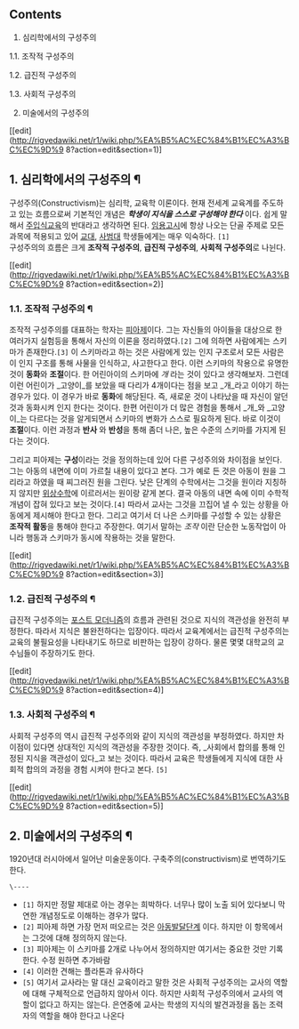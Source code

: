 ## Contents

    

1. 심리학에서의 구성주의 
    

1.1. 조작적 구성주의

1.2. 급진적 구성주의

1.3. 사회적 구성주의

2. 미술에서의 구성주의 

[[edit](http://rigvedawiki.net/r1/wiki.php/%EA%B5%AC%EC%84%B1%EC%A3%BC%EC%9D%9
8?action=edit&section=1)]

## 1. 심리학에서의 구성주의 ¶

구성주의(Constructivism)는 심리학, 교육학 이론이다. 현재 전세계 교육계를 주도하고 있는 흐름으로써 기본적인 개념은 **_학생이
지식을 스스로 구성해야 한다_** 이다. 쉽게 말해서 [주입식교육](%EC%A3%BC%EC%9E%85%EC%8B%9D%20%EA%B5%90%EC%9C%A1.md)의 반대라고 생각하면 된다.
[임용고시](%EC%9E%84%EC%9A%A9%EA%B3%A0%EC%8B%9C.md)에 항상 나오는 단골 주제로 모든 과목에 적용되고
있어 [교대](%EA%B5%90%EB%8C%80.md), [사범대](%EC%82%AC%EB%B2%94%EB%8C%80.md)
학생들에게는 매우 익숙하다. `[1]`  
구성주의의 흐름은 크게 **조작적 구성주의**, **급진적 구성주의**, **사회적 구성주의**로 나뉜다.

  

[[edit](http://rigvedawiki.net/r1/wiki.php/%EA%B5%AC%EC%84%B1%EC%A3%BC%EC%9D%9
8?action=edit&section=2)]

### 1.1. 조작적 구성주의 ¶

조작적 구성주의를 대표하는 학자는 [피아제](%ED%94%BC%EC%95%84%EC%A0%9C.md)이다. 그는 자신들의 아이들을
대상으로 한 여러가지 실험등을 통해서 자신의 이론을 정리하였다.`[2]` 그에 의하면 사람에게는 스키마가 존재한다.`[3]` 이 스키마라고
하는 것은 사람에게 있는 인지 구조로서 모든 사람은 이 인지 구조를 통해 사물을 인식하고, 사고한다고 한다. 이런 스키마의 작용으로 유명한
것이 **동화**와 **조절**이다. 한 어린아이의 스키마에 _개_ 라는 것이 있다고 생각해보자. 그런데 이런 어린이가 _고양이_를 보았을
때 다리가 4개이다는 점을 보고 _개_라고 이야기 하는 경우가 있다. 이 경우가 바로 **동화**에 해당된다. 즉, 새로운 것이 나타났을 때
자신이 알던 것과 동화시켜 인지 한다는 것이다. 한편 어린이가 더 많은 경험을 통해서 _개_와 _고양이_는 다르다는 것을 알게되면서 스키마의
변화가 스스로 필요하게 된다. 바로 이것이 **조절**이다. 이런 과정과 **반사** 와 **반성**을 통해 좀더 나은, 높은 수준의
스키마를 가지게 된다는 것이다.

  

그리고 피아제는 **구성**이라는 것을 정의하는데 있어 다른 구성주의와 차이점을 보인다. 그는 아동의 내면에 이미 가르칠 내용이 있다고
본다. 그가 예로 든 것은 아동이 원을 그리라고 하였을 때 찌그러진 원을 그린다. 낮은 단계의 수학에서는 그것을 원이라 지칭하지 않지만
[위상수학](%EC%9C%84%EC%83%81%EC%88%98%ED%95%99.md)에 이르러서는 원이랑 같게 본다. 결국 아동의 내면
속에 이미 수학적 개념이 잡혀 있다고 보는 것이다.`[4]` 따라서 교사는 그것을 끄집어 낼 수 있는 상황을 아동에게 제시해야 한다고 한다.
그리고 여기서 더 나은 스키마를 구성할 수 있는 상황은 **조작적 활동**을 통해야 한다고 주장한다. 여기서 말하는 _조작_ 이란 단순한
노동작업이 아니라 행동과 스키마가 동시에 작용하는 것을 말한다.

  

[[edit](http://rigvedawiki.net/r1/wiki.php/%EA%B5%AC%EC%84%B1%EC%A3%BC%EC%9D%9
8?action=edit&section=3)]

### 1.2. 급진적 구성주의 ¶

급진적 구성주의는 [포스트 모더니즘](%ED%8F%AC%EC%8A%A4%ED%8A%B8%20%EB%AA%A8%EB%8D%94%EB%8B%88%EC%A6%98.md)의 흐름과 관련된 것으로 지식의 객관성을 완전히 부정한다. 따라서 지식은 불완전하다는 입장이다. 따라서
교육계에서는 급진적 구성주의는 교육의 불필요성을 나타내기도 하므로 비판하는 입장이 강하다. 물론 몇몇 대학교의 교수님들이 주장하기도 한다.

  

[[edit](http://rigvedawiki.net/r1/wiki.php/%EA%B5%AC%EC%84%B1%EC%A3%BC%EC%9D%9
8?action=edit&section=4)]

### 1.3. 사회적 구성주의 ¶

사회적 구성주의 역시 급진적 구성주의와 같이 지식의 객관성을 부정하였다. 하지만 차이점이 있다면 상대적인 지식의 객관성을 주장한 것이다.
즉, _사회에서 합의를 통해 인정된 지식을 객관성이 있다_고 보는 것이다. 따라서 교육은 학생들에게 지식에 대한 사회적 합의의 과정을 경험
시켜야 한다고 본다. `[5]`

  

[[edit](http://rigvedawiki.net/r1/wiki.php/%EA%B5%AC%EC%84%B1%EC%A3%BC%EC%9D%9
8?action=edit&section=5)]

## 2. 미술에서의 구성주의 ¶

  

1920년대 러시아에서 일어난 미술운동이다. 구축주의(constructivism)로 번역하기도 한다.

`\----`

  * `[1]` 하지만 정말 제대로 아는 경우는 희박하다. 너무나 많이 노출 되어 있다보니 막연한 개념정도로 이해하는 경우가 많다.
  * `[2]` 피아제 하면 가장 먼저 떠오르는 것은 [아동발달단계](%EC%95%84%EB%8F%99%EB%B0%9C%EB%8B%AC%EB%8B%A8%EA%B3%84.md) 이다. 하지만 이 항목에서는 그것에 대해 정의하지 않는다.
  * `[3]` 피아제는 이 스키마를 2개로 나누어서 정의하지만 여기서는 중요한 것만 기록한다. 수정 원하면 추가바람
  * `[4]` 이러한 견해는 플라톤과 유사하다
  * `[5]` 여기서 교사라는 말 대신 교육이라고 말한 것은 사회적 구성주의는 교사의 역할에 대해 구체적으로 언급하지 않아서 이다. 하지만 사회적 구성주의에서 교사의 역할이 없다고 하지는 않는다. 은연중에 교사는 학생의 지식의 발견과정을 돕는 조력자의 역할을 해야 한다고 나온다

